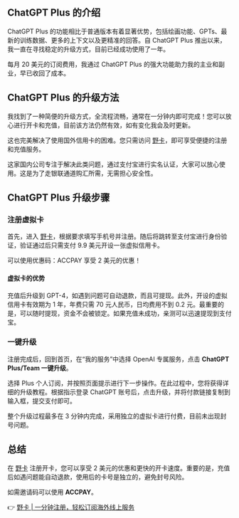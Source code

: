 ## ChatGPT Plus 的介绍

ChatGPT Plus 的功能相比于普通版本有着显著优势，包括绘画功能、GPTs、最新的训练数据、更多的上下文以及更精准的回答。自 ChatGPT Plus 推出以来，我一直在寻找稳定的升级方式，目前已经成功使用了一年。

每月 20 美元的订阅费用，我通过 ChatGPT Plus 的强大功能助力我的主业和副业，早已收回了成本。

## ChatGPT Plus 的升级方法

我找到了一种简便的升级方式，全流程流畅，通常在一分钟内即可完成！您可以放心进行开卡和充值，目前该方法仍然有效，如有变化我会及时更新。

这也完美解决了使用国外信用卡的困难。您只需访问 [野卡](https://bit.ly/bewildcard)，即可享受便捷的注册和充值服务。

这家国内公司专注于解决此类问题，通过支付宝进行实名认证，大家可以放心使用。这是为了走银联通道购汇所需，无需担心安全性。

## ChatGPT Plus 升级步骤

### 注册虚拟卡

首先，进入 [野卡](https://bit.ly/bewildcard)，根据要求填写手机号并注册。随后将跳转至支付宝进行身份验证，验证通过后只需支付 9.9 美元开设一张虚拟信用卡。

可以使用优惠码：ACCPAY 享受 2 美元的优惠！

#### 虚拟卡的优势

充值后升级到 GPT-4，如遇到问题可自动退款，而且可提现。此外，开设的虚拟信用卡有效期为 1 年，年费只需 70 元人民币，日均费用不到 0.2 元。最重要的是，可以随时提现，资金不会被锁定。如果充值未成功，亲测可以迅速提现到支付宝。

### 一键升级

注册完成后，回到首页，在“我的服务”中选择 OpenAI 专属服务，点击 **ChatGPT Plus/Team 一键升级**。

选择 Plus 个人订阅，并按照页面提示进行下一步操作。在此过程中，您将获得详细的升级教程。根据指示登录 ChatGPT 账号后，点击升级，并将付款链接复制到输入框，提交支付即可。

整个升级过程最多在 3 分钟内完成，采用独立的虚拟卡进行付费，目前未出现封号问题。

## 总结

在 [野卡](https://bit.ly/bewildcard) 注册开卡，您可以享受 2 美元的优惠和更快的开卡速度。重要的是，充值后如遇问题能自动退款，使用后的卡号是独立的，避免封号风险。

如需邀请码可以使用 **ACCPAY**。

👉 [野卡 | 一分钟注册，轻松订阅海外线上服务](https://bit.ly/bewildcard)